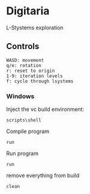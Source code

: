 # Digitaria
L-Stystems exploration

## Controls

    WASD: movement
    q/e: rotation
    r: reset to origin
    1-9: iteration levels
    f: cycle through lsystems
### Windows
Inject the vc build environment:

    scripts\shell

Compile program

    run 

Run program

    run 

remove everything from build

    clean